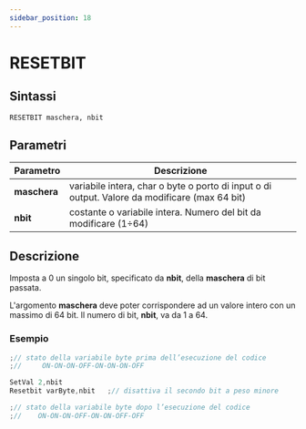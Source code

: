 ```yaml
---
sidebar_position: 18
---
```


# RESETBIT

## Sintassi

  ```
 RESETBIT maschera, nbit
  ```

## Parametri
|Parametro              | Descrizione                                                                                            |                
|-----------------------|--------------------------------------------------------------------------------------------------------|
| **maschera**          | variabile intera, char o byte o porto di input o di output. Valore da modificare (max 64 bit)          |   
| **nbit**              | costante o variabile intera. Numero del bit da modificare (1÷64)                                       |         

## Descrizione
Imposta a 0 un singolo bit, specificato da **nbit**, della **maschera** di bit passata. 

L'argomento **maschera** deve poter corrispondere ad un valore intero con un massimo di 64 bit. Il numero di bit, **nbit**, va da 1 a 64. 

### Esempio

```c {5} showLineNumbers
;// stato della variabile byte prima dell’esecuzione del codice
;//     ON-ON-ON-OFF-ON-ON-ON-OFF

SetVal 2,nbit
Resetbit varByte,nbit   ;// disattiva il secondo bit a peso minore

;// stato della variabile byte dopo l’esecuzione del codice
;//    ON-ON-ON-OFF-ON-ON-OFF-OFF
```